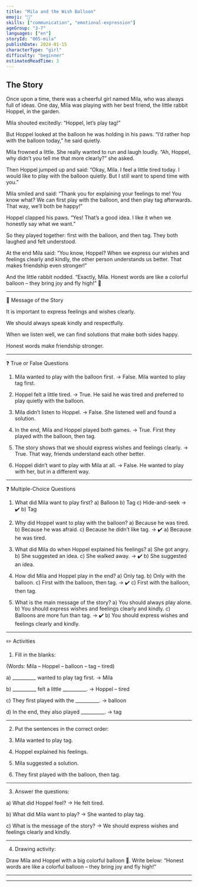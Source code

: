```yaml
---
title: "Mila and the Wish Balloon"
emoji: "🎈"
skills: ["communication", "emotional-expression"]
ageGroup: "3-7"
languages: ["en"]
storyId: "005-mila"
publishDate: 2024-01-15
characterType: "girl"
difficulty: "beginner"
estimatedReadTime: 3
---
```


## The Story


Once upon a time, there was a cheerful girl named Mila, who was always full of ideas.
One day, Mila was playing with her best friend, the little rabbit Hoppel, in the garden.

Mila shouted excitedly:
“Hoppel, let’s play tag!”

But Hoppel looked at the balloon he was holding in his paws.
“I’d rather hop with the balloon today,” he said quietly.

Mila frowned a little. She really wanted to run and laugh loudly.
“Ah, Hoppel, why didn’t you tell me that more clearly?” she asked.

Then Hoppel jumped up and said:
“Okay, Mila. I feel a little tired today. I would like to play with the balloon quietly. But I still want to spend time with you.”

Mila smiled and said:
“Thank you for explaining your feelings to me! You know what? We can first play with the balloon, and then play tag afterwards. That way, we’ll both be happy!”

Hoppel clapped his paws.
“Yes! That’s a good idea. I like it when we honestly say what we want.”

So they played together: first with the balloon, and then tag. They both laughed and felt understood.

At the end Mila said:
“You know, Hoppel? When we express our wishes and feelings clearly and kindly, the other person understands us better. That makes friendship even stronger!”

And the little rabbit nodded.
“Exactly, Mila. Honest words are like a colorful balloon – they bring joy and fly high!” 🎈

---

🌟 Message of the Story

It is important to express feelings and wishes clearly.

We should always speak kindly and respectfully.

When we listen well, we can find solutions that make both sides happy.

Honest words make friendship stronger.

---

❓ True or False Questions

1. Mila wanted to play with the balloon first.
→ False. Mila wanted to play tag first.

2. Hoppel felt a little tired.
→ True. He said he was tired and preferred to play quietly with the balloon.

3. Mila didn’t listen to Hoppel.
→ False. She listened well and found a solution.

4. In the end, Mila and Hoppel played both games.
→ True. First they played with the balloon, then tag.

5. The story shows that we should express wishes and feelings clearly.
→ True. That way, friends understand each other better.

6. Hoppel didn’t want to play with Mila at all.
→ False. He wanted to play with her, but in a different way.

---

❓ Multiple-Choice Questions

1. What did Mila want to play first?
a) Balloon
b) Tag
c) Hide-and-seek
→ ✔️ b) Tag

2. Why did Hoppel want to play with the balloon?
a) Because he was tired.
b) Because he was afraid.
c) Because he didn’t like tag.
→ ✔️ a) Because he was tired.

3. What did Mila do when Hoppel explained his feelings?
a) She got angry.
b) She suggested an idea.
c) She walked away.
→ ✔️ b) She suggested an idea.

4. How did Mila and Hoppel play in the end?
a) Only tag.
b) Only with the balloon.
c) First with the balloon, then tag.
→ ✔️ c) First with the balloon, then tag.

5. What is the main message of the story?
a) You should always play alone.
b) You should express wishes and feelings clearly and kindly.
c) Balloons are more fun than tag.
→ ✔️ b) You should express wishes and feelings clearly and kindly.

---

✏️ Activities

1. Fill in the blanks:

(Words: Mila – Hoppel – balloon – tag – tired)

a) __________ wanted to play tag first.
→ Mila

b) __________ felt a little __________.
→ Hoppel – tired

c) They first played with the __________.
→ balloon

d) In the end, they also played __________.
→ tag

---

2. Put the sentences in the correct order:

1. Mila wanted to play tag.

2. Hoppel explained his feelings.

3. Mila suggested a solution.

4. They first played with the balloon, then tag.

---

3. Answer the questions:

a) What did Hoppel feel?
→ He felt tired.

b) What did Mila want to play?
→ She wanted to play tag.

c) What is the message of the story?
→ We should express wishes and feelings clearly and kindly.

---

4. Drawing activity:

Draw Mila and Hoppel with a big colorful balloon 🎈. Write below:
“Honest words are like a colorful balloon – they bring joy and fly high!”

---

---
